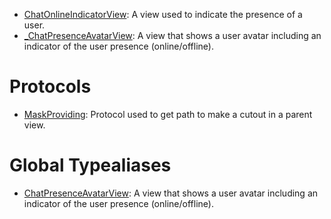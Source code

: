 
  - [ChatOnlineIndicatorView](/ChatOnlineIndicatorView):
    A view used to indicate the presence of a user.
  - [\_ChatPresenceAvatarView](/_ChatPresenceAvatarView):
    A view that shows a user avatar including an indicator of the user presence (online/offline).

# Protocols

  - [MaskProviding](/MaskProviding):
    Protocol used to get path to make a cutout in a parent view.

# Global Typealiases

  - [ChatPresenceAvatarView](/ChatPresenceAvatarView):
    A view that shows a user avatar including an indicator of the user presence (online/offline).
